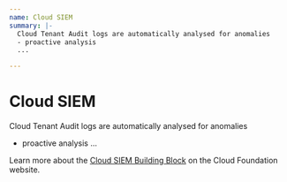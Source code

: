 ```yaml
---
name: Cloud SIEM
summary: |-
  Cloud Tenant Audit logs are automatically analysed for anomalies
  - proactive analysis
  ...

---
```


# Cloud SIEM

Cloud Tenant Audit logs are automatically analysed for anomalies
- proactive analysis
...

Learn more about the [Cloud SIEM Building Block](https://cloudfoundation.meshcloud.io/maturity-model/security-and-compliance/cloud-siem.html) on the Cloud Foundation website.
